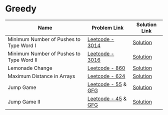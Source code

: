 # Greedy


| Name       | Problem Link                       | Solution Link                      |
|--------------------|------------------------------------|-----------------------------------|
| Minimum Number of Pushes to Type Word I          | [Leetcode - 3014](https://leetcode.com/problems/minimum-number-of-pushes-to-type-word-i/description/)                | [Solution](https://github.com/moinhameed27/Ultimate-DSA/blob/main/Greedy/Minimum%20Number%20of%20Pushes%20to%20Type%20Word%20I.cpp)              |
| Minimum Number of Pushes to Type Word II          | [Leetcode - 3016](https://leetcode.com/problems/minimum-number-of-pushes-to-type-word-ii/description/)                | [Solution](https://github.com/moinhameed27/Ultimate-DSA/blob/main/Greedy/Minimum%20Number%20of%20Pushes%20to%20Type%20Word%20II.java)              |
| Lemonade Change          | [Leetcode - 860](https://leetcode.com/problems/lemonade-change/description/)                | [Solution](https://github.com/moinhameed27/Ultimate-DSA/blob/main/Greedy/Lemonade%20Change.java)              |
| Maximum Distance in Arrays          | [Leetcode - 624](https://leetcode.com/problems/maximum-distance-in-arrays/)                | [Solution](https://github.com/moinhameed27/Ultimate-DSA/blob/main/Greedy/Maximum%20Distance%20in%20Arrays.cpp)              |
| Jump Game          | [Leetcode - 55](https://leetcode.com/problems/jump-game/description/) & [GFG](https://www.geeksforgeeks.org/problems/jump-game/1)                | [Solution](https://github.com/moinhameed27/Ultimate-DSA/blob/main/Greedy/Jump%20Game.cpp)              |
| Jump Game II         | [Leetcode - 45](https://leetcode.com/problems/jump-game-ii/description/) & [GFG](https://www.geeksforgeeks.org/problems/minimum-number-of-jumps-1587115620/1)                | [Solution](https://github.com/moinhameed27/Ultimate-DSA/blob/main/Greedy/Jump%20Game%20II.cpp)              |